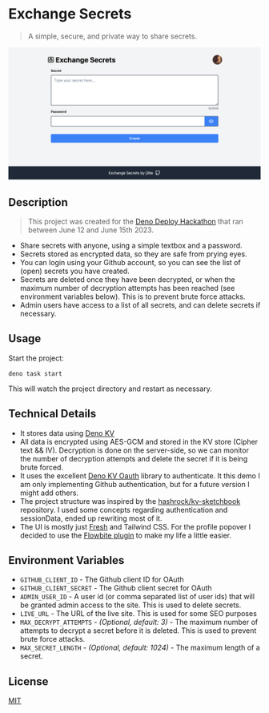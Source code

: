 # Exchange Secrets

> A simple, secure, and private way to share secrets.

![](static/screenshot_og.png)

## Description

> This project was created for the [Deno Deploy Hackathon](https://deno.com/blog/deno-kv-hackathon) that ran between June 12 and June 15th 2023.

- Share secrets with anyone, using a simple textbox and a password.
- Secrets stored as encrypted data, so they are safe from prying eyes.
- You can login using your Github account, so you can see the list of (open) secrets you have created.
- Secrets are deleted once they have been decrypted, or when the maximum number of decryption attempts has been reached (see environment variables below). This is to prevent brute force attacks.
- Admin users have access to a list of all secrets, and can delete secrets if necessary.

## Usage

Start the project:

```
deno task start
```

This will watch the project directory and restart as necessary.

## Technical Details

- It stores data using [Deno KV](https://deno.com/kv)
- All data is encrypted using AES-GCM and stored in the KV store (Cipher text && IV). Decryption is done on the server-side, so we can monitor the number of decryption attempts and delete the secret if it is being brute forced.
- It uses the excellent [Deno KV Oauth](https://deno.land/x/deno_kv_oauth@v0.2.0-beta) library to authenticate. It this demo I am only implementing Github authentication, but for a future version I might add others.
- The project structure was inspired by the [hashrock/kv-sketchbook](https://github.com/hashrock/kv-sketchbook) repository. I used some concepts regarding authentication and sessionData, ended up rewriting most of it.
- The UI is mostly just [Fresh](https://fresh.deno.dev/) and Tailwind CSS. For the profile popover I decided to use the [Flowbite plugin](https://deno.land/x/fresh_flowbite@1.0.0-1.6.3/) to make my life a little easier.

## Environment Variables

- `GITHUB_CLIENT_ID` - The Github client ID for OAuth
- `GITHUB_CLIENT_SECRET` - The Github client secret for OAuth
- `ADMIN_USER_ID` - A user id (or comma separated list of user ids) that will be granted admin access to the site. This is used to delete secrets.
- `LIVE_URL` - The URL of the live site. This is used for some SEO purposes
- `MAX_DECRYPT_ATTEMPTS` - _(Optional, default: 3)_ - The maximum number of attempts to decrypt a secret before it is deleted. This is used to prevent brute force attacks.
- `MAX_SECRET_LENGTH` - _(Optional, default: 1024)_ - The maximum length of a secret.

## License

[MIT](LICENSE)
